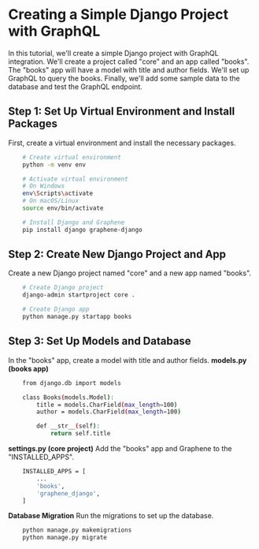 # Creating a Simple Django Project with GraphQL

In this tutorial, we'll create a simple Django project with GraphQL integration. We'll create a project called "core" and an app called "books". The "books" app will have a model with title and author fields. We'll set up GraphQL to query the books. Finally, we'll add some sample data to the database and test the GraphQL endpoint.

## Step 1: Set Up Virtual Environment and Install Packages
First, create a virtual environment and install the necessary packages.
```bash
    # Create virtual environment
    python -m venv env

    # Activate virtual environment
    # On Windows
    env\Scripts\activate
    # On macOS/Linux
    source env/bin/activate

    # Install Django and Graphene
    pip install django graphene-django
```

## Step 2: Create New Django Project and App
Create a new Django project named "core" and a new app named "books".
```bash
    # Create Django project
    django-admin startproject core .

    # Create Django app
    python manage.py startapp books
```

## Step 3: Set Up Models and Database
In the "books" app, create a model with title and author fields.
**models.py (books app)**
```bash
    from django.db import models

    class Books(models.Model):
        title = models.CharField(max_length=100)
        author = models.CharField(max_length=100)

        def __str__(self):
            return self.title
```

**settings.py (core project)**
Add the "books" app and Graphene to the "INSTALLED_APPS".
```bash
    INSTALLED_APPS = [
        ...
        'books',
        'graphene_django',
    ]
```

**Database Migration**
Run the migrations to set up the database.
```bash
    python manage.py makemigrations
    python manage.py migrate
```